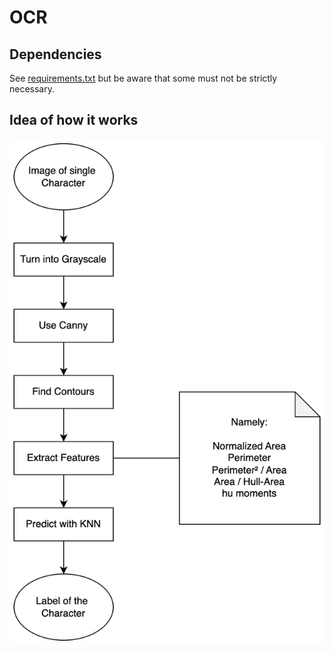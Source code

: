 # OCR

## Dependencies

See [requirements.txt](requirements.txt) but be aware that some must not be strictly necessary.

## Idea of how it works

![](res/OCR.png)

